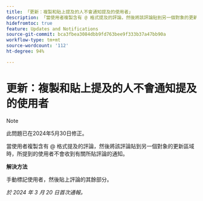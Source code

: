 ```yaml
---
title: 「更新：複製和貼上提及的人不會通知提及的使用者」
description: 「當使用者複製含有 @ 格式提及的評論，然後將該評論貼到另一個對象的更新區域時，所提到的使用者不會收到有關所貼評論的通知。」
hidefromtoc: true
feature: Updates and Notifications
source-git-commit: bca3fbea3084dbb9fd763bee9f333b37a47bb90a
workflow-type: tm+mt
source-wordcount: '112'
ht-degree: 94%

---
```



# 更新：複製和貼上提及的人不會通知提及的使用者

>[!NOTE]
>
>此問題已在2024年5月30日修正。

當使用者複製含有 @ 格式提及的評論，然後將該評論貼到另一個對象的更新區域時，所提到的使用者不會收到有關所貼評論的通知。

**解決方法**

手動標記使用者，然後貼上評論的其餘部分。

_於 2024 年 3 月 20 日首次通報。_

